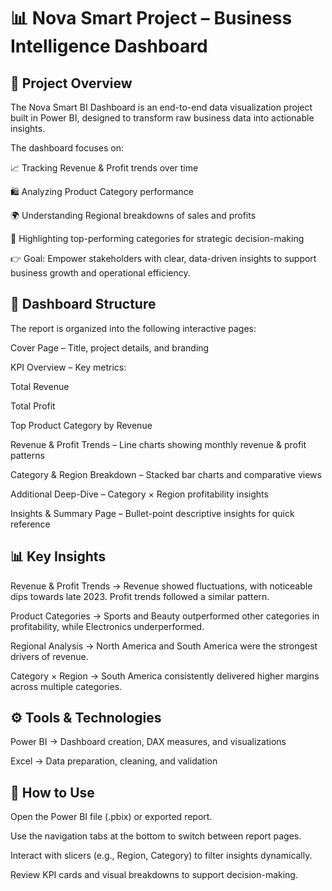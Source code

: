 # 📊 Nova Smart Project – Business Intelligence Dashboard
## 📌 Project Overview

The Nova Smart BI Dashboard is an end-to-end data visualization project built in Power BI, designed to transform raw business data into actionable insights.

The dashboard focuses on:

📈 Tracking Revenue & Profit trends over time

🛍️ Analyzing Product Category performance

🌍 Understanding Regional breakdowns of sales and profits

🎯 Highlighting top-performing categories for strategic decision-making

👉 Goal: Empower stakeholders with clear, data-driven insights to support business growth and operational efficiency.

## 📂 Dashboard Structure

The report is organized into the following interactive pages:

Cover Page – Title, project details, and branding

KPI Overview – Key metrics:

Total Revenue

Total Profit

Top Product Category by Revenue

Revenue & Profit Trends – Line charts showing monthly revenue & profit patterns

Category & Region Breakdown – Stacked bar charts and comparative views

Additional Deep-Dive – Category × Region profitability insights

Insights & Summary Page – Bullet-point descriptive insights for quick reference

## 📊 Key Insights

Revenue & Profit Trends → Revenue showed fluctuations, with noticeable dips towards late 2023. Profit trends followed a similar pattern.

Product Categories → Sports and Beauty outperformed other categories in profitability, while Electronics underperformed.

Regional Analysis → North America and South America were the strongest drivers of revenue.

Category × Region → South America consistently delivered higher margins across multiple categories.

## ⚙️ Tools & Technologies

Power BI → Dashboard creation, DAX measures, and visualizations

Excel → Data preparation, cleaning, and validation

## 🚀 How to Use

Open the Power BI file (.pbix) or exported report.

Use the navigation tabs at the bottom to switch between report pages.

Interact with slicers (e.g., Region, Category) to filter insights dynamically.

Review KPI cards and visual breakdowns to support decision-making.
